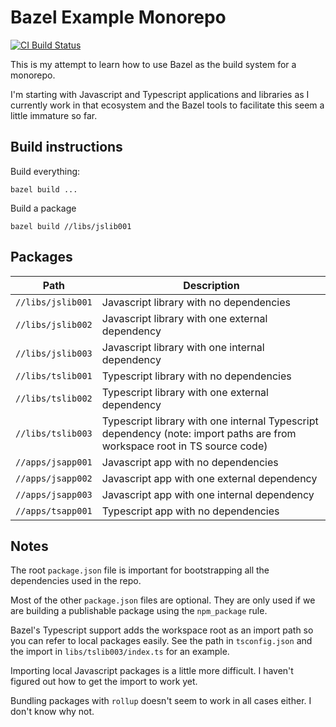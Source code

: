 # Bazel Example Monorepo

[![CI Build Status](https://github.com/igilham/bazel-example/workflows/CI/badge.svg)](https://github.com/igilham/bazel-example/actions)

This is my attempt to learn how to use Bazel as the build system for a monorepo.

I'm starting with Javascript and Typescript applications and libraries as I currently work in that ecosystem and the Bazel tools to facilitate this seem a little immature so far.

## Build instructions

Build everything:

```shell
bazel build ...
```

Build a package

```shell
bazel build //libs/jslib001
```

## Packages

Path              | Description
------------------|---------------
`//libs/jslib001` | Javascript library with no dependencies
`//libs/jslib002` | Javascript library with one external dependency
`//libs/jslib003` | Javascript library with one internal dependency
`//libs/tslib001` | Typescript library with no dependencies
`//libs/tslib002` | Typescript library with one external dependency
`//libs/tslib003` | Typescript library with one internal Typescript dependency (note: import paths are from workspace root in TS source code)
`//apps/jsapp001` | Javascript app with no dependencies
`//apps/jsapp002` | Javascript app with one external dependency
`//apps/jsapp003` | Javascript app with one internal dependency
`//apps/tsapp001` | Typescript app with no dependencies

## Notes

The root `package.json` file is important for bootstrapping all the dependencies used in the repo.

Most of the other `package.json` files are optional. They are only used if we are building a publishable package using the `npm_package` rule.

Bazel's Typescript support adds the workspace root as an import path so you can refer to local packages easily. See the path in `tsconfig.json` and the import in `libs/tslib003/index.ts` for an example.

Importing local Javascript packages is a little more difficult. I haven't figured out how to get the import to work yet.

Bundling packages with `rollup` doesn't seem to work in all cases either. I don't know why not.
